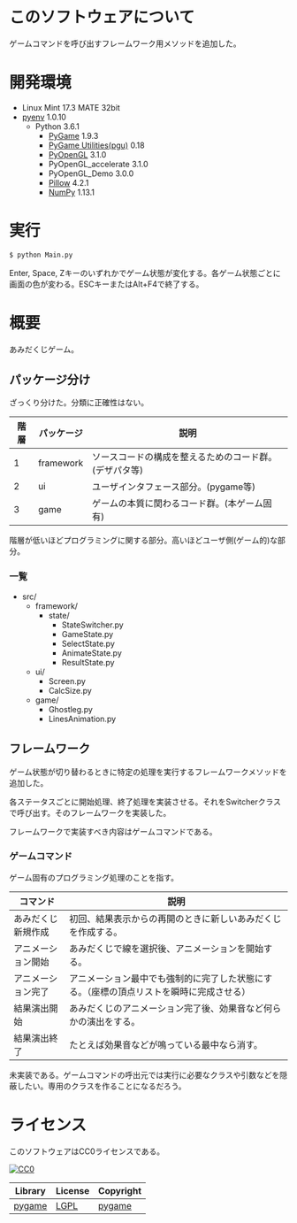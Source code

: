 ﻿# このソフトウェアについて

ゲームコマンドを呼び出すフレームワーク用メソッドを追加した。

# 開発環境

* Linux Mint 17.3 MATE 32bit
* [pyenv](https://github.com/pylangstudy/201705/blob/master/27/Python%E5%AD%A6%E7%BF%92%E7%92%B0%E5%A2%83%E3%82%92%E7%94%A8%E6%84%8F%E3%81%99%E3%82%8B.md) 1.0.10
    * Python 3.6.1
        * [PyGame](http://ytyaru.hatenablog.com/entry/2018/06/11/000000) 1.9.3
        * [PyGame Utilities(pgu)](http://ytyaru.hatenablog.com/entry/2018/06/19/000000) 0.18
        * [PyOpenGL](http://ytyaru.hatenablog.com/entry/2018/06/15/000000) 3.1.0
        * PyOpenGL_accelerate 3.1.0
        * PyOpenGL_Demo 3.0.0
        * [Pillow](https://pillow.readthedocs.io/en/4.2.x/) 4.2.1
        * [NumPy](http://www.numpy.org/) 1.13.1

# 実行

```sh
$ python Main.py
```

Enter, Space, Zキーのいずれかでゲーム状態が変化する。各ゲーム状態ごとに画面の色が変わる。ESCキーまたはAlt+F4で終了する。

# 概要

あみだくじゲーム。

## パッケージ分け

ざっくり分けた。分類に正確性はない。

階層|パッケージ|説明
----|----------|----
1|framework|ソースコードの構成を整えるためのコード群。(デザパタ等)
2|ui|ユーザインタフェース部分。(pygame等)
3|game|ゲームの本質に関わるコード群。(本ゲーム固有)

階層が低いほどプログラミングに関する部分。高いほどユーザ側(ゲーム的)な部分。

### 一覧

* src/
    * framework/
        * state/
            * StateSwitcher.py
            * GameState.py
            * SelectState.py
            * AnimateState.py
            * ResultState.py
    * ui/
        * Screen.py
        * CalcSize.py
    * game/
        * Ghostleg.py
        * LinesAnimation.py

## フレームワーク

ゲーム状態が切り替わるときに特定の処理を実行するフレームワークメソッドを追加した。

各ステータスごとに開始処理、終了処理を実装させる。それをSwitcherクラスで呼び出す。そのフレームワークを実装した。

フレームワークで実装すべき内容はゲームコマンドである。

### ゲームコマンド

ゲーム固有のプログラミング処理のことを指す。

コマンド|説明
--------|----
あみだくじ新規作成|初回、結果表示からの再開のときに新しいあみだくじを作成する。
アニメーション開始|あみだくじで線を選択後、アニメーションを開始する。
アニメーション完了|アニメーション最中でも強制的に完了した状態にする。（座標の頂点リストを瞬時に完成させる）
結果演出開始|あみだくじのアニメーション完了後、効果音など何らかの演出をする。
結果演出終了|たとえば効果音などが鳴っている最中なら消す。

未実装である。ゲームコマンドの呼出元では実行に必要なクラスや引数などを隠蔽したい。専用のクラスを作ることになるだろう。

# ライセンス

このソフトウェアはCC0ライセンスである。

[![CC0](http://i.creativecommons.org/p/zero/1.0/88x31.png "CC0")](http://creativecommons.org/publicdomain/zero/1.0/deed.ja)

Library|License|Copyright
-------|-------|---------
[pygame](http://www.pygame.org/)|[LGPL](https://www.pygame.org/docs/)|[pygame](http://www.pygame.org/)

